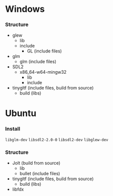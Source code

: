 # Windows

### Structure

* glew
  * lib
  * include
    * GL (include files)
* glm
  * glm (include files)
* SDL2
  * x86_64-w64-mingw32
    * lib
    * include
* tinygltf (include files, build from source)
  * build (libs)

  
# Ubuntu

### Install

`libglm-dev`
`libsdl2-2.0-0`
`libsdl2-dev`
`libglew-dev`

### Structure
* Jolt (build from source)
  * lib
  * bullet (include files)
* tinygltf (include files, build from source)
  * build (libs)
* libfdx